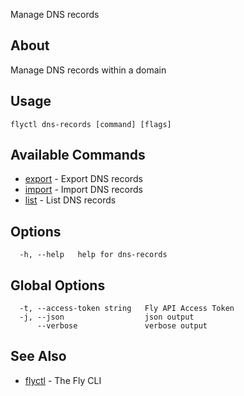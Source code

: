 <p class="font-medium tracking-tight text-gray-400 text-lg -mt-4 mb-9 pb-5 border-b">
  Manage DNS records
</p>

## About

Manage DNS records within a domain

## Usage

~~~
flyctl dns-records [command] [flags]
~~~

## Available Commands
* [export](/docs/flyctl/dns-records-export/)	 - Export DNS records
* [import](/docs/flyctl/dns-records-import/)	 - Import DNS records
* [list](/docs/flyctl/dns-records-list/)	 - List DNS records

## Options

~~~
  -h, --help   help for dns-records
~~~

## Global Options

~~~
  -t, --access-token string   Fly API Access Token
  -j, --json                  json output
      --verbose               verbose output
~~~

## See Also

* [flyctl](/docs/flyctl/help/)	 - The Fly CLI

